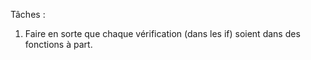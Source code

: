 Tâches :

1) Faire en sorte que chaque vérification (dans les if) soient dans des fonctions à part.

